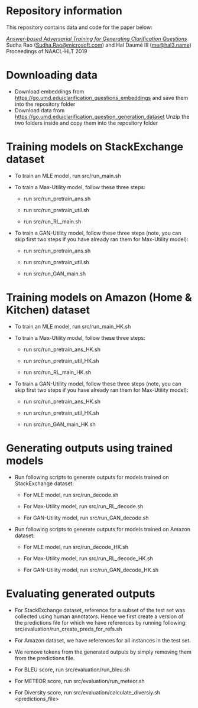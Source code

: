 # Repository information

This repository contains data and code for the paper below:

<i><a href="https://www.aclweb.org/anthology/N19-1013">
Answer-based Adversarial Training for Generating Clarification Questions</a></i><br/>
Sudha Rao (Sudha.Rao@microsoft.com) and Hal Daumé III (me@hal3.name)<br/>
Proceedings of NAACL-HLT 2019

# Downloading data

* Download embeddings from https://go.umd.edu/clarification_questions_embeddings
  and save them into the repository folder
* Download data from https://go.umd.edu/clarification_question_generation_dataset 
  Unzip the two folders inside and copy them into the repository folder

# Training models on StackExchange dataset

* To train an MLE model, run src/run_main.sh 

* To train a Max-Utility model, follow these three steps:

  * run src/run_pretrain_ans.sh

  * run src/run_pretrain_util.sh
  
  * run src/run_RL_main.sh 

* To train a GAN-Utility model, follow these three steps (note, you can skip first two steps if you have already ran them for Max-Utility model):

  * run src/run_pretrain_ans.sh

  * run src/run_pretrain_util.sh
  
  * run src/run_GAN_main.sh 

# Training models on Amazon (Home & Kitchen) dataset

* To train an MLE model, run src/run_main_HK.sh

* To train a Max-Utility model, follow these three steps:

  * run src/run_pretrain_ans_HK.sh

  * run src/run_pretrain_util_HK.sh
  
  * run src/run_RL_main_HK.sh 

* To train a GAN-Utility model, follow these three steps (note, you can skip first two steps if you have already ran them for Max-Utility model):

  * run src/run_pretrain_ans_HK.sh

  * run src/run_pretrain_util_HK.sh
  
  * run src/run_GAN_main_HK.sh 

# Generating outputs using trained models

* Run following scripts to generate outputs for models trained on StackExchange dataset:

  * For MLE model, run src/run_decode.sh

  * For Max-Utility model, run src/run_RL_decode.sh 

  * For GAN-Utility model, run src/run_GAN_decode.sh

* Run following scripts to generate outputs for models trained on Amazon dataset:

  * For MLE model, run src/run_decode_HK.sh

  * For Max-Utility model, run src/run_RL_decode_HK.sh 

  * For GAN-Utility model, run src/run_GAN_decode_HK.sh

# Evaluating generated outputs

* For StackExchange dataset, reference for a subset of the test set was collected using human annotators.
  Hence we first create a version of the predictions file for which we have references by running following:
  src/evaluation/run_create_preds_for_refs.sh

* For Amazon dataset, we have references for all instances in the test set.

* We remove <UNK> tokens from the generated outputs by simply removing them from the predictions file.

* For BLEU score, run src/evaluation/run_bleu.sh

* For METEOR score, run src/evaluation/run_meteor.sh 

* For Diversity score, run src/evaluation/calculate_diversiy.sh <predictions_file>
